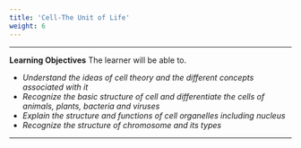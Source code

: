 ```yaml
---
title: 'Cell-The Unit of Life'
weight: 6
---
```


---
**Learning Objectives**
The learner will be able to. 
- _Understand the ideas of cell theory_ _and the different concepts associated with it_
- _Recognize the basic structure of cell and differentiate the cells of animals, plants, bacteria and viruses_
- _Explain the structure and functions of cell organelles including nucleus_
- _Recognize the structure of chromosome and its types_

---
